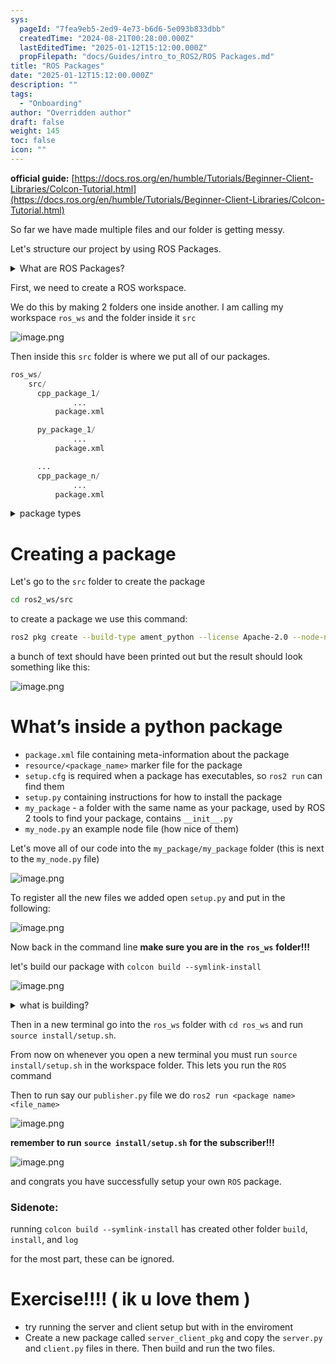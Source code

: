 ```yaml
---
sys:
  pageId: "7fea9eb5-2ed9-4e73-b6d6-5e093b833dbb"
  createdTime: "2024-08-21T00:28:00.000Z"
  lastEditedTime: "2025-01-12T15:12:00.000Z"
  propFilepath: "docs/Guides/intro_to_ROS2/ROS Packages.md"
title: "ROS Packages"
date: "2025-01-12T15:12:00.000Z"
description: ""
tags:
  - "Onboarding"
author: "Overridden author"
draft: false
weight: 145
toc: false
icon: ""
---
```


**official guide:** [https://docs.ros.org/en/humble/Tutorials/Beginner-Client-Libraries/Colcon-Tutorial.html](https://docs.ros.org/en/humble/Tutorials/Beginner-Client-Libraries/Colcon-Tutorial.html)

So far we have made multiple files and our folder is getting messy.

Let's structure our project by using ROS Packages.

<details>

<summary>What are ROS Packages?</summary>

ROS Packages are, as the name implies, packages of code that are highly sharable between ROS developers.

They consist of a folder, `package.xml` file, and source code

```python
      cpp_package_1/
		      ... imagine much code files here ..
          package.xml
```

</details>

First, we need to create a ROS workspace.

We do this by making 2 folders one inside another. I am calling my workspace `ros_ws` and the folder inside it `src`

![image.png](https://prod-files-secure.s3.us-west-2.amazonaws.com/d518164a-d88e-44d1-a4ee-3adb3bd8bce0/70706947-fd18-4537-a67b-e12946812d31/image.png?X-Amz-Algorithm=AWS4-HMAC-SHA256&X-Amz-Content-Sha256=UNSIGNED-PAYLOAD&X-Amz-Credential=ASIAZI2LB4666XYNGZDL%2F20250408%2Fus-west-2%2Fs3%2Faws4_request&X-Amz-Date=20250408T132042Z&X-Amz-Expires=3600&X-Amz-Security-Token=IQoJb3JpZ2luX2VjEP3%2F%2F%2F%2F%2F%2F%2F%2F%2F%2FwEaCXVzLXdlc3QtMiJHMEUCIQDrU1mcYP%2BQfheB4pmAdgNBj%2FOEG22vmufc4KLwQ5zOewIgew%2FSjy0pdTUbr9hG3FYc2WMvWf9mhq4%2Bwt%2FcJdkZywEq%2FwMIdhAAGgw2Mzc0MjMxODM4MDUiDDVS%2FKIm1T9RCgh5GSrcA%2FN6tJNL8q9XFQwXGxgO061Qdu4CKHGHVl1NVf1YoAPPe7%2BZv8p%2FfRDi7kyNExxy8ykx7Az0zDoONrcxtngXBMwgXXP07%2FyiEAPTphSa1em2YvJo%2B9Uj2cv%2FvIhfeATYDIyPRQAEs0OTfEM84teCCw7s5es5odr9Erf9FaaKJLyPFyiY2IhLpEqXN1Myu1%2BfIfw9oKUXG50%2FnIuaJDeo19ss1eWKI5w21u3FHLs6oOKCJgmfdT1a8b9AwsMDuiENzxvx2oGgH7zBcqEqjvdnLkcbCs9Kv2oxm%2BN4mL9TetWBmRBbaHZEq96xjQ%2BzKsL4vGFKY2ZTbjM4t7cab0Ad6i2CEH46nfxXLdbptIgJg%2B4ylihJU05JvYV2%2Fg%2F9JFaMa8aYZtMKZOwNuhggKSgIIcgAUQXfyLXbmGIFuex46ni%2BjJ1pzeEyzJuqHYvdqIgb5066CQaeg2vspbde57cTYpzVjM6WeJJ6DBqbW%2FQ9oo2zD1p5vKW%2FnpAbrQ4dm%2FsuOlxkgR5re2OMT9OCTOMJOOwdeXom%2BxhPWMzFSVsYRIevtZRKEzpn915E5ttwRBdNwpQT%2FuQDQ2kfG%2F3TjtfnCeCs2JwUsnWGoARaPzygrnkCWzrdgTOZouhdOna2MMS%2B1L8GOqUBvIsroCuOS%2BEgcwyUDi%2B7Qnt2MWt2Cmca%2BW%2BUEhe74pHl%2FSvqNCzzYijGyUAKy7yhvZKoC6ON3i7JvwZNW%2BpUEd3rqGN5t3vCmqIhBtaDSCrbjsaAgnJsAdTBreDMqRSFU2StXLceRQh%2B7sRA9WqD6VGod7HOcbyyZMqMWieuzOu2nwbHukBv5uhLtnN0flwV2ErqklodgCIo8mGPSNooRsgJlhYS&X-Amz-Signature=0408d15039f11fd8ececa8f28a5f7fa37a6059be15d4f2073900bc136ab8ab78&X-Amz-SignedHeaders=host&x-id=GetObject)

Then inside this `src` folder is where we put all of our packages.

```python
ros_ws/
    src/
      cpp_package_1/
		      ...
          package.xml

      py_package_1/
		      ...
          package.xml

      ...
      cpp_package_n/
		      ...
          package.xml

```

<details>

<summary>package types</summary>

packages can be either `C++` or python.

the intern file structure is different for each but for this guide we will stick to creating python packages

</details>

# Creating a package

Let's go to the `src` folder to create the package

```bash
cd ros2_ws/src
```

to create a package we use this command:

```bash
ros2 pkg create --build-type ament_python --license Apache-2.0 --node-name my_node my_package
```

a bunch of text should have been printed out but the result should look something like this:

![image.png](https://prod-files-secure.s3.us-west-2.amazonaws.com/d518164a-d88e-44d1-a4ee-3adb3bd8bce0/e6cf1e3f-8512-4a3e-b131-079f800bf3e8/image.png?X-Amz-Algorithm=AWS4-HMAC-SHA256&X-Amz-Content-Sha256=UNSIGNED-PAYLOAD&X-Amz-Credential=ASIAZI2LB4666XYNGZDL%2F20250408%2Fus-west-2%2Fs3%2Faws4_request&X-Amz-Date=20250408T132042Z&X-Amz-Expires=3600&X-Amz-Security-Token=IQoJb3JpZ2luX2VjEP3%2F%2F%2F%2F%2F%2F%2F%2F%2F%2FwEaCXVzLXdlc3QtMiJHMEUCIQDrU1mcYP%2BQfheB4pmAdgNBj%2FOEG22vmufc4KLwQ5zOewIgew%2FSjy0pdTUbr9hG3FYc2WMvWf9mhq4%2Bwt%2FcJdkZywEq%2FwMIdhAAGgw2Mzc0MjMxODM4MDUiDDVS%2FKIm1T9RCgh5GSrcA%2FN6tJNL8q9XFQwXGxgO061Qdu4CKHGHVl1NVf1YoAPPe7%2BZv8p%2FfRDi7kyNExxy8ykx7Az0zDoONrcxtngXBMwgXXP07%2FyiEAPTphSa1em2YvJo%2B9Uj2cv%2FvIhfeATYDIyPRQAEs0OTfEM84teCCw7s5es5odr9Erf9FaaKJLyPFyiY2IhLpEqXN1Myu1%2BfIfw9oKUXG50%2FnIuaJDeo19ss1eWKI5w21u3FHLs6oOKCJgmfdT1a8b9AwsMDuiENzxvx2oGgH7zBcqEqjvdnLkcbCs9Kv2oxm%2BN4mL9TetWBmRBbaHZEq96xjQ%2BzKsL4vGFKY2ZTbjM4t7cab0Ad6i2CEH46nfxXLdbptIgJg%2B4ylihJU05JvYV2%2Fg%2F9JFaMa8aYZtMKZOwNuhggKSgIIcgAUQXfyLXbmGIFuex46ni%2BjJ1pzeEyzJuqHYvdqIgb5066CQaeg2vspbde57cTYpzVjM6WeJJ6DBqbW%2FQ9oo2zD1p5vKW%2FnpAbrQ4dm%2FsuOlxkgR5re2OMT9OCTOMJOOwdeXom%2BxhPWMzFSVsYRIevtZRKEzpn915E5ttwRBdNwpQT%2FuQDQ2kfG%2F3TjtfnCeCs2JwUsnWGoARaPzygrnkCWzrdgTOZouhdOna2MMS%2B1L8GOqUBvIsroCuOS%2BEgcwyUDi%2B7Qnt2MWt2Cmca%2BW%2BUEhe74pHl%2FSvqNCzzYijGyUAKy7yhvZKoC6ON3i7JvwZNW%2BpUEd3rqGN5t3vCmqIhBtaDSCrbjsaAgnJsAdTBreDMqRSFU2StXLceRQh%2B7sRA9WqD6VGod7HOcbyyZMqMWieuzOu2nwbHukBv5uhLtnN0flwV2ErqklodgCIo8mGPSNooRsgJlhYS&X-Amz-Signature=957ade26a0539dd084a063fd16198eb5c1523e44ca01b6a51c5373ae369ee3f6&X-Amz-SignedHeaders=host&x-id=GetObject)

# What’s inside a python package

- `package.xml` file containing meta-information about the package
- `resource/<package_name>` marker file for the package
- `setup.cfg` is required when a package has executables, so `ros2 run` can find them
- `setup.py` containing instructions for how to install the package
- `my_package` - a folder with the same name as your package, used by ROS 2 tools to find your package, contains `__init__.py`
- `my_node.py` an example node file (how nice of them)

Let's move all of our code into the `my_package/my_package` folder (this is next to the `my_node.py` file)

![image.png](https://prod-files-secure.s3.us-west-2.amazonaws.com/d518164a-d88e-44d1-a4ee-3adb3bd8bce0/9ce58f11-0da9-4d3e-b86d-506a9685d378/image.png?X-Amz-Algorithm=AWS4-HMAC-SHA256&X-Amz-Content-Sha256=UNSIGNED-PAYLOAD&X-Amz-Credential=ASIAZI2LB4666XYNGZDL%2F20250408%2Fus-west-2%2Fs3%2Faws4_request&X-Amz-Date=20250408T132042Z&X-Amz-Expires=3600&X-Amz-Security-Token=IQoJb3JpZ2luX2VjEP3%2F%2F%2F%2F%2F%2F%2F%2F%2F%2FwEaCXVzLXdlc3QtMiJHMEUCIQDrU1mcYP%2BQfheB4pmAdgNBj%2FOEG22vmufc4KLwQ5zOewIgew%2FSjy0pdTUbr9hG3FYc2WMvWf9mhq4%2Bwt%2FcJdkZywEq%2FwMIdhAAGgw2Mzc0MjMxODM4MDUiDDVS%2FKIm1T9RCgh5GSrcA%2FN6tJNL8q9XFQwXGxgO061Qdu4CKHGHVl1NVf1YoAPPe7%2BZv8p%2FfRDi7kyNExxy8ykx7Az0zDoONrcxtngXBMwgXXP07%2FyiEAPTphSa1em2YvJo%2B9Uj2cv%2FvIhfeATYDIyPRQAEs0OTfEM84teCCw7s5es5odr9Erf9FaaKJLyPFyiY2IhLpEqXN1Myu1%2BfIfw9oKUXG50%2FnIuaJDeo19ss1eWKI5w21u3FHLs6oOKCJgmfdT1a8b9AwsMDuiENzxvx2oGgH7zBcqEqjvdnLkcbCs9Kv2oxm%2BN4mL9TetWBmRBbaHZEq96xjQ%2BzKsL4vGFKY2ZTbjM4t7cab0Ad6i2CEH46nfxXLdbptIgJg%2B4ylihJU05JvYV2%2Fg%2F9JFaMa8aYZtMKZOwNuhggKSgIIcgAUQXfyLXbmGIFuex46ni%2BjJ1pzeEyzJuqHYvdqIgb5066CQaeg2vspbde57cTYpzVjM6WeJJ6DBqbW%2FQ9oo2zD1p5vKW%2FnpAbrQ4dm%2FsuOlxkgR5re2OMT9OCTOMJOOwdeXom%2BxhPWMzFSVsYRIevtZRKEzpn915E5ttwRBdNwpQT%2FuQDQ2kfG%2F3TjtfnCeCs2JwUsnWGoARaPzygrnkCWzrdgTOZouhdOna2MMS%2B1L8GOqUBvIsroCuOS%2BEgcwyUDi%2B7Qnt2MWt2Cmca%2BW%2BUEhe74pHl%2FSvqNCzzYijGyUAKy7yhvZKoC6ON3i7JvwZNW%2BpUEd3rqGN5t3vCmqIhBtaDSCrbjsaAgnJsAdTBreDMqRSFU2StXLceRQh%2B7sRA9WqD6VGod7HOcbyyZMqMWieuzOu2nwbHukBv5uhLtnN0flwV2ErqklodgCIo8mGPSNooRsgJlhYS&X-Amz-Signature=ec2d640a19ad93de0119b250203a6aff526db63e5b0d96ded2efdfca4d4a5484&X-Amz-SignedHeaders=host&x-id=GetObject)

To register all the new files we added open `setup.py` and put in the following:

![image.png](https://prod-files-secure.s3.us-west-2.amazonaws.com/d518164a-d88e-44d1-a4ee-3adb3bd8bce0/1cd7c262-4cae-4496-9d75-c178537d24a2/image.png?X-Amz-Algorithm=AWS4-HMAC-SHA256&X-Amz-Content-Sha256=UNSIGNED-PAYLOAD&X-Amz-Credential=ASIAZI2LB4666XYNGZDL%2F20250408%2Fus-west-2%2Fs3%2Faws4_request&X-Amz-Date=20250408T132042Z&X-Amz-Expires=3600&X-Amz-Security-Token=IQoJb3JpZ2luX2VjEP3%2F%2F%2F%2F%2F%2F%2F%2F%2F%2FwEaCXVzLXdlc3QtMiJHMEUCIQDrU1mcYP%2BQfheB4pmAdgNBj%2FOEG22vmufc4KLwQ5zOewIgew%2FSjy0pdTUbr9hG3FYc2WMvWf9mhq4%2Bwt%2FcJdkZywEq%2FwMIdhAAGgw2Mzc0MjMxODM4MDUiDDVS%2FKIm1T9RCgh5GSrcA%2FN6tJNL8q9XFQwXGxgO061Qdu4CKHGHVl1NVf1YoAPPe7%2BZv8p%2FfRDi7kyNExxy8ykx7Az0zDoONrcxtngXBMwgXXP07%2FyiEAPTphSa1em2YvJo%2B9Uj2cv%2FvIhfeATYDIyPRQAEs0OTfEM84teCCw7s5es5odr9Erf9FaaKJLyPFyiY2IhLpEqXN1Myu1%2BfIfw9oKUXG50%2FnIuaJDeo19ss1eWKI5w21u3FHLs6oOKCJgmfdT1a8b9AwsMDuiENzxvx2oGgH7zBcqEqjvdnLkcbCs9Kv2oxm%2BN4mL9TetWBmRBbaHZEq96xjQ%2BzKsL4vGFKY2ZTbjM4t7cab0Ad6i2CEH46nfxXLdbptIgJg%2B4ylihJU05JvYV2%2Fg%2F9JFaMa8aYZtMKZOwNuhggKSgIIcgAUQXfyLXbmGIFuex46ni%2BjJ1pzeEyzJuqHYvdqIgb5066CQaeg2vspbde57cTYpzVjM6WeJJ6DBqbW%2FQ9oo2zD1p5vKW%2FnpAbrQ4dm%2FsuOlxkgR5re2OMT9OCTOMJOOwdeXom%2BxhPWMzFSVsYRIevtZRKEzpn915E5ttwRBdNwpQT%2FuQDQ2kfG%2F3TjtfnCeCs2JwUsnWGoARaPzygrnkCWzrdgTOZouhdOna2MMS%2B1L8GOqUBvIsroCuOS%2BEgcwyUDi%2B7Qnt2MWt2Cmca%2BW%2BUEhe74pHl%2FSvqNCzzYijGyUAKy7yhvZKoC6ON3i7JvwZNW%2BpUEd3rqGN5t3vCmqIhBtaDSCrbjsaAgnJsAdTBreDMqRSFU2StXLceRQh%2B7sRA9WqD6VGod7HOcbyyZMqMWieuzOu2nwbHukBv5uhLtnN0flwV2ErqklodgCIo8mGPSNooRsgJlhYS&X-Amz-Signature=fb9068641a9866769cb083748668d37789e881c19a976f45971e06836e5d057b&X-Amz-SignedHeaders=host&x-id=GetObject)

Now back in the command line **make sure you are in the** **`ros_ws`** **folder!!!**

let's build our package with `colcon build --symlink-install`

![image.png](https://prod-files-secure.s3.us-west-2.amazonaws.com/d518164a-d88e-44d1-a4ee-3adb3bd8bce0/2f2a0d27-b173-48fd-b189-5f5c0ce65619/image.png?X-Amz-Algorithm=AWS4-HMAC-SHA256&X-Amz-Content-Sha256=UNSIGNED-PAYLOAD&X-Amz-Credential=ASIAZI2LB4666XYNGZDL%2F20250408%2Fus-west-2%2Fs3%2Faws4_request&X-Amz-Date=20250408T132042Z&X-Amz-Expires=3600&X-Amz-Security-Token=IQoJb3JpZ2luX2VjEP3%2F%2F%2F%2F%2F%2F%2F%2F%2F%2FwEaCXVzLXdlc3QtMiJHMEUCIQDrU1mcYP%2BQfheB4pmAdgNBj%2FOEG22vmufc4KLwQ5zOewIgew%2FSjy0pdTUbr9hG3FYc2WMvWf9mhq4%2Bwt%2FcJdkZywEq%2FwMIdhAAGgw2Mzc0MjMxODM4MDUiDDVS%2FKIm1T9RCgh5GSrcA%2FN6tJNL8q9XFQwXGxgO061Qdu4CKHGHVl1NVf1YoAPPe7%2BZv8p%2FfRDi7kyNExxy8ykx7Az0zDoONrcxtngXBMwgXXP07%2FyiEAPTphSa1em2YvJo%2B9Uj2cv%2FvIhfeATYDIyPRQAEs0OTfEM84teCCw7s5es5odr9Erf9FaaKJLyPFyiY2IhLpEqXN1Myu1%2BfIfw9oKUXG50%2FnIuaJDeo19ss1eWKI5w21u3FHLs6oOKCJgmfdT1a8b9AwsMDuiENzxvx2oGgH7zBcqEqjvdnLkcbCs9Kv2oxm%2BN4mL9TetWBmRBbaHZEq96xjQ%2BzKsL4vGFKY2ZTbjM4t7cab0Ad6i2CEH46nfxXLdbptIgJg%2B4ylihJU05JvYV2%2Fg%2F9JFaMa8aYZtMKZOwNuhggKSgIIcgAUQXfyLXbmGIFuex46ni%2BjJ1pzeEyzJuqHYvdqIgb5066CQaeg2vspbde57cTYpzVjM6WeJJ6DBqbW%2FQ9oo2zD1p5vKW%2FnpAbrQ4dm%2FsuOlxkgR5re2OMT9OCTOMJOOwdeXom%2BxhPWMzFSVsYRIevtZRKEzpn915E5ttwRBdNwpQT%2FuQDQ2kfG%2F3TjtfnCeCs2JwUsnWGoARaPzygrnkCWzrdgTOZouhdOna2MMS%2B1L8GOqUBvIsroCuOS%2BEgcwyUDi%2B7Qnt2MWt2Cmca%2BW%2BUEhe74pHl%2FSvqNCzzYijGyUAKy7yhvZKoC6ON3i7JvwZNW%2BpUEd3rqGN5t3vCmqIhBtaDSCrbjsaAgnJsAdTBreDMqRSFU2StXLceRQh%2B7sRA9WqD6VGod7HOcbyyZMqMWieuzOu2nwbHukBv5uhLtnN0flwV2ErqklodgCIo8mGPSNooRsgJlhYS&X-Amz-Signature=9151a4439e48876d4dcfe4af7a2bc801d61ace0f05535f43e0735bc1978ce2b4&X-Amz-SignedHeaders=host&x-id=GetObject)

<details>

<summary>what is building?</summary>

if you are a CS major at Rose-Hulman you will learn the answer to this in CSSE132

but TLDR; is it combines all the code files into one program that can be run easily 

</details>

Then in a new terminal go into the `ros_ws` folder with `cd ros_ws` and run `source install/setup.sh`. 

From now on whenever you open a new terminal you must run `source install/setup.sh` in the workspace folder. This lets you run the `ROS` command

Then to run say our `publisher.py` file we do `ros2 run <package name> <file_name>`

![image.png](https://prod-files-secure.s3.us-west-2.amazonaws.com/d518164a-d88e-44d1-a4ee-3adb3bd8bce0/4f4b1219-3a44-4632-aa0a-ce3471699f59/image.png?X-Amz-Algorithm=AWS4-HMAC-SHA256&X-Amz-Content-Sha256=UNSIGNED-PAYLOAD&X-Amz-Credential=ASIAZI2LB4666XYNGZDL%2F20250408%2Fus-west-2%2Fs3%2Faws4_request&X-Amz-Date=20250408T132042Z&X-Amz-Expires=3600&X-Amz-Security-Token=IQoJb3JpZ2luX2VjEP3%2F%2F%2F%2F%2F%2F%2F%2F%2F%2FwEaCXVzLXdlc3QtMiJHMEUCIQDrU1mcYP%2BQfheB4pmAdgNBj%2FOEG22vmufc4KLwQ5zOewIgew%2FSjy0pdTUbr9hG3FYc2WMvWf9mhq4%2Bwt%2FcJdkZywEq%2FwMIdhAAGgw2Mzc0MjMxODM4MDUiDDVS%2FKIm1T9RCgh5GSrcA%2FN6tJNL8q9XFQwXGxgO061Qdu4CKHGHVl1NVf1YoAPPe7%2BZv8p%2FfRDi7kyNExxy8ykx7Az0zDoONrcxtngXBMwgXXP07%2FyiEAPTphSa1em2YvJo%2B9Uj2cv%2FvIhfeATYDIyPRQAEs0OTfEM84teCCw7s5es5odr9Erf9FaaKJLyPFyiY2IhLpEqXN1Myu1%2BfIfw9oKUXG50%2FnIuaJDeo19ss1eWKI5w21u3FHLs6oOKCJgmfdT1a8b9AwsMDuiENzxvx2oGgH7zBcqEqjvdnLkcbCs9Kv2oxm%2BN4mL9TetWBmRBbaHZEq96xjQ%2BzKsL4vGFKY2ZTbjM4t7cab0Ad6i2CEH46nfxXLdbptIgJg%2B4ylihJU05JvYV2%2Fg%2F9JFaMa8aYZtMKZOwNuhggKSgIIcgAUQXfyLXbmGIFuex46ni%2BjJ1pzeEyzJuqHYvdqIgb5066CQaeg2vspbde57cTYpzVjM6WeJJ6DBqbW%2FQ9oo2zD1p5vKW%2FnpAbrQ4dm%2FsuOlxkgR5re2OMT9OCTOMJOOwdeXom%2BxhPWMzFSVsYRIevtZRKEzpn915E5ttwRBdNwpQT%2FuQDQ2kfG%2F3TjtfnCeCs2JwUsnWGoARaPzygrnkCWzrdgTOZouhdOna2MMS%2B1L8GOqUBvIsroCuOS%2BEgcwyUDi%2B7Qnt2MWt2Cmca%2BW%2BUEhe74pHl%2FSvqNCzzYijGyUAKy7yhvZKoC6ON3i7JvwZNW%2BpUEd3rqGN5t3vCmqIhBtaDSCrbjsaAgnJsAdTBreDMqRSFU2StXLceRQh%2B7sRA9WqD6VGod7HOcbyyZMqMWieuzOu2nwbHukBv5uhLtnN0flwV2ErqklodgCIo8mGPSNooRsgJlhYS&X-Amz-Signature=0573faab2bf9f0a31a563332f2db73608ce5bad7a342889ede893b5018515864&X-Amz-SignedHeaders=host&x-id=GetObject)

**remember to run** **`source install/setup.sh`** **for the subscriber!!!**

![image.png](https://prod-files-secure.s3.us-west-2.amazonaws.com/d518164a-d88e-44d1-a4ee-3adb3bd8bce0/02121119-dad4-49ec-8356-c956108b4243/image.png?X-Amz-Algorithm=AWS4-HMAC-SHA256&X-Amz-Content-Sha256=UNSIGNED-PAYLOAD&X-Amz-Credential=ASIAZI2LB4666XYNGZDL%2F20250408%2Fus-west-2%2Fs3%2Faws4_request&X-Amz-Date=20250408T132042Z&X-Amz-Expires=3600&X-Amz-Security-Token=IQoJb3JpZ2luX2VjEP3%2F%2F%2F%2F%2F%2F%2F%2F%2F%2FwEaCXVzLXdlc3QtMiJHMEUCIQDrU1mcYP%2BQfheB4pmAdgNBj%2FOEG22vmufc4KLwQ5zOewIgew%2FSjy0pdTUbr9hG3FYc2WMvWf9mhq4%2Bwt%2FcJdkZywEq%2FwMIdhAAGgw2Mzc0MjMxODM4MDUiDDVS%2FKIm1T9RCgh5GSrcA%2FN6tJNL8q9XFQwXGxgO061Qdu4CKHGHVl1NVf1YoAPPe7%2BZv8p%2FfRDi7kyNExxy8ykx7Az0zDoONrcxtngXBMwgXXP07%2FyiEAPTphSa1em2YvJo%2B9Uj2cv%2FvIhfeATYDIyPRQAEs0OTfEM84teCCw7s5es5odr9Erf9FaaKJLyPFyiY2IhLpEqXN1Myu1%2BfIfw9oKUXG50%2FnIuaJDeo19ss1eWKI5w21u3FHLs6oOKCJgmfdT1a8b9AwsMDuiENzxvx2oGgH7zBcqEqjvdnLkcbCs9Kv2oxm%2BN4mL9TetWBmRBbaHZEq96xjQ%2BzKsL4vGFKY2ZTbjM4t7cab0Ad6i2CEH46nfxXLdbptIgJg%2B4ylihJU05JvYV2%2Fg%2F9JFaMa8aYZtMKZOwNuhggKSgIIcgAUQXfyLXbmGIFuex46ni%2BjJ1pzeEyzJuqHYvdqIgb5066CQaeg2vspbde57cTYpzVjM6WeJJ6DBqbW%2FQ9oo2zD1p5vKW%2FnpAbrQ4dm%2FsuOlxkgR5re2OMT9OCTOMJOOwdeXom%2BxhPWMzFSVsYRIevtZRKEzpn915E5ttwRBdNwpQT%2FuQDQ2kfG%2F3TjtfnCeCs2JwUsnWGoARaPzygrnkCWzrdgTOZouhdOna2MMS%2B1L8GOqUBvIsroCuOS%2BEgcwyUDi%2B7Qnt2MWt2Cmca%2BW%2BUEhe74pHl%2FSvqNCzzYijGyUAKy7yhvZKoC6ON3i7JvwZNW%2BpUEd3rqGN5t3vCmqIhBtaDSCrbjsaAgnJsAdTBreDMqRSFU2StXLceRQh%2B7sRA9WqD6VGod7HOcbyyZMqMWieuzOu2nwbHukBv5uhLtnN0flwV2ErqklodgCIo8mGPSNooRsgJlhYS&X-Amz-Signature=6f61c22f482114e03ffe12f2990f0fc26fbb1e6370c0d490b683c396f4099cd8&X-Amz-SignedHeaders=host&x-id=GetObject)

and congrats you have successfully setup your own `ROS` package.

### Sidenote:

running `colcon build --symlink-install` has created other folder `build`, `install`, and `log`

for the most part, these can be ignored.

# Exercise!!!! ( ik u love them )

- try running the server and client setup but with in the enviroment
- Create a new package called `server_client_pkg` and copy the `server.py` and `client.py` files in there. Then build and run the two files.
